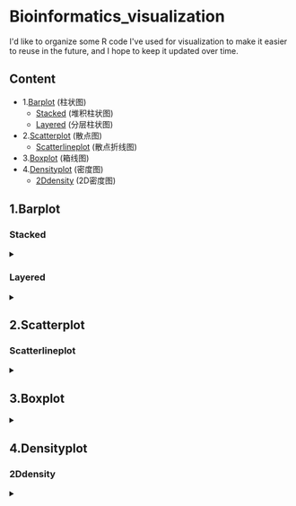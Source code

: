 # Bioinformatics_visualization
I'd like to organize some R code I've used for visualization to make it easier to reuse in the future, and I hope to keep it updated over time.

## Content
- 1.[Barplot](#Barplot) (柱状图)
    + [Stacked](#Stacked) (堆积柱状图)
    + [Layered](#Layered) (分层柱状图)
- 2.[Scatterplot](#Scatterplot) (散点图)
    + [Scatterlineplot](#Scatterlineplot) (散点折线图)  
- 3.[Boxplot](#Boxplot) (箱线图)
- 4.[Densityplot](#Densityplot) (密度图)
    + [2Ddensity](#2Ddensity) (2D密度图)




<a name="Barplot"></a>
## 1.Barplot
### Stacked
<details>
<summary> </summary>
<b>Barplot-1.ipynb<b>

</details>

### Layered
<details>
<summary> </summary>
<b>Barplot-1.ipynb<b>

</details>


<a name="Scatterplot"></a>
## 2.Scatterplot
### Scatterlineplot
<details>
<summary> </summary>
<b>Scatterplot-2.ipynb<b>

</details>


<a name="Boxplot"></a>
## 3.Boxplot
<details>
<summary> </summary>
<b>Boxplot-3.ipynb<b>

</details>


<a name="Densityplot"></a>
## 4.Densityplot
### 2Ddensity
<details>
<summary> </summary>
<b>Densityplot-4.ipynb<b>

</details>





